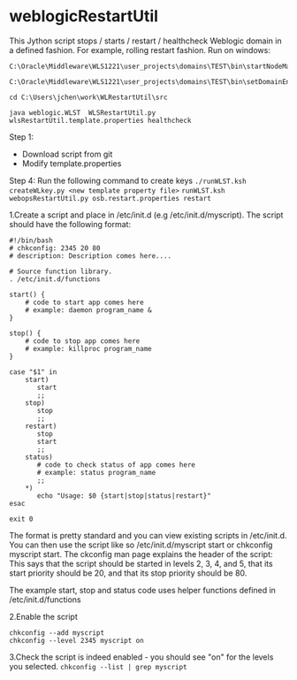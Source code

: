 # weblogicRestartUtil
This Jython script stops / starts / restart / healthcheck Weblogic domain in a defined fashion. For example, rolling restart fashion.
Run on windows:

    C:\Oracle\Middleware\WLS1221\user_projects\domains\TEST\bin\startNodeManager.cmd

    C:\Oracle\Middleware\WLS1221\user_projects\domains\TEST\bin\setDomainEnv.cmd

    cd C:\Users\jchen\work\WLRestartUtil\src

    java weblogic.WLST  WLSRestartUtil.py wlsRestartUtil.template.properties healthcheck


Step 1: 
* Download script from git
* Modify template.properties

Step 4: Run the following command to create keys
`./runWLST.ksh createWLkey.py <new template property file>`
`runWLST.ksh webopsRestartUtil.py osb.restart.properties restart`

1.Create a script and place in /etc/init.d (e.g /etc/init.d/myscript). 
The script should have the following format:

    #!/bin/bash
    # chkconfig: 2345 20 80
    # description: Description comes here....

    # Source function library.
    . /etc/init.d/functions

    start() {
        # code to start app comes here 
        # example: daemon program_name &
    }

    stop() {
        # code to stop app comes here 
        # example: killproc program_name
    }

    case "$1" in 
        start)
           start
           ;;
        stop)
           stop
           ;;
        restart)
           stop
           start
           ;;
        status)
           # code to check status of app comes here 
           # example: status program_name
           ;;
        *)
           echo "Usage: $0 {start|stop|status|restart}"
    esac

    exit 0 

The format is pretty standard and you can view existing scripts in /etc/init.d. 
You can then use the script like so /etc/init.d/myscript start or chkconfig 
myscript start. The ckconfig man page explains the header of the script:
  This says that the script should be started in levels 2,  3,  4, and   5, 
  that its start priority should be 20, and that its stop priority should be 80.

The example start, stop and status code uses helper functions defined in /etc/init.d/functions

2.Enable the script 
```
chkconfig --add myscript
chkconfig --level 2345 myscript on
```
3.Check the script is indeed enabled - you should see "on" for the levels you selected. 
`chkconfig --list | grep myscript`
 
